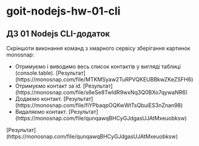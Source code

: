 # goit-nodejs-hw-01-cli

## ДЗ 01 Nodejs CLI-додаток

<p>Скріншоти виконання команд з хмарного сервісу зберігання картинок
monosnap:</p>
<ul>
  <li>Отримуємо і виводимо весь список контактів у вигляді таблиці (console.table). [Результат](https://monosnap.com/file/MTKMSyaw2TuRPVQKEUBBkwZKeZSFH6)</li>
  <li>Отримуємо контакт за id. [Результат](https://monosnap.com/file/s6eSe8TwldR9wxNq3Q0BXo7qywaNR6)</li>
  <li>Додаємо контакт. [Результат](https://monosnap.com/file/fiYPbaqpOQKwWtTsQbuiES3nZnan98)</li>
  <li>Видаляємо контакт. [Результат](https://monosnap.com/file/qunqawqBHCyGJdgasUJAtMxeuobksw)</li>
</ul>
[Результат](https://monosnap.com/file/qunqawqBHCyGJdgasUJAtMxeuobksw)

